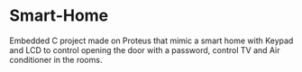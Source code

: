 # Smart-Home
Embedded C project made on Proteus that mimic a smart home  with Keypad and LCD to control opening the door with a password, control TV and Air conditioner in the rooms.

